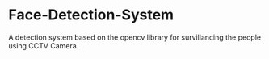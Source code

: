 # Face-Detection-System
A detection system based on the opencv library for survillancing the people using CCTV Camera.
